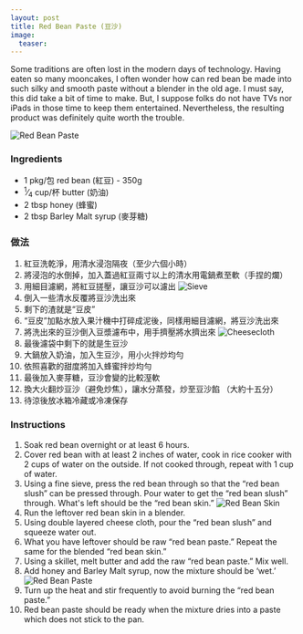 ```yaml
---
layout: post
title: Red Bean Paste (豆沙)
image:
  teaser: 
---
```


Some traditions are often lost in the modern days of technology. Having eaten so many mooncakes, I often wonder how can red bean be made into such silky and smooth paste without a blender in the old age. I must say, this did take a bit of time to make. But, I suppose folks do not have TVs nor iPads in those time to keep them entertained. Nevertheless, the resulting product was definitely quite worth the trouble.


![Red Bean Paste][1]

### Ingredients
- 1 pkg/包 red bean (紅豆) - 350g
- <sup>1</sup>&frasl;<sub>4</sub> cup/杯 butter (奶油)
- 2 tbsp honey (蜂蜜)
- 2 tbsp Barley Malt syrup (麥芽糖)
 
### 做法
1. 紅豆洗乾淨，用清水浸泡隔夜（至少六個小時）
1. 將浸泡的水倒掉，加入蓋過紅豆兩寸以上的清水用電鍋煮至軟（手捏的爛）
1. 用細目濾網，將紅豆搓壓，讓豆沙可以濾出
![Sieve][2]
1. 倒入一些清水反覆將豆沙洗出來
1. 剩下的渣就是“豆皮”
1. “豆皮”加點水放入果汁機中打碎成泥後，同樣用細目濾網，將豆沙洗出來
1. 將洗出來的豆沙倒入豆漿濾布中，用手擠壓將水擠出來
![Cheesecloth][3]
1. 最後濾袋中剩下的就是生豆沙
1. 大鍋放入奶油，加入生豆沙，用小火拌炒均勻
1. 依照喜歡的甜度將加入蜂蜜拌炒均勻
1. 最後加入麥芽糖，豆沙會變的比較溼軟
1. 換大火翻炒豆沙（避免炒焦），讓水分蒸發，炒至豆沙餡 （大約十五分）
1. 待涼後放冰箱冷藏或冷凍保存
 
### Instructions
1. Soak red bean overnight or at least 6 hours.
1. Cover red bean with at least 2 inches of water, cook in rice cooker with 2 cups of water on the outside. If not cooked through, repeat with 1 cup of water.
1. Using a fine sieve, press the red bean through so that the &ldquo;red bean slush&rdquo; can be pressed through. Pour water to get the &ldquo;red bean slush&rdquo; through. What&apos;s left should be the &ldquo;red bean skin.&rdquo;
![Red Bean Skin][4]
1. Run the leftover red bean skin in a blender.
1. Using double layered cheese cloth, pour the &ldquo;red bean slush&rdquo; and squeeze water out.
1. What you have leftover should be raw &ldquo;red bean paste.&rdquo;  Repeat the same for the blended &ldquo;red bean skin.&rdquo;
1. Using a skillet, melt butter and add the raw &ldquo;red bean paste.&rdquo;  Mix well.
1. Add honey and Barley Malt syrup, now the mixture should be &lsquo;wet.&rsquo;
![Red Bean Paste][4]
1. Turn up the heat and stir frequently to avoid burning the &ldquo;red bean paste.&rdquo;
1. Red bean paste should be ready when the mixture dries into a paste which does not stick to the pan.

[1]: http://media.tumblr.com/d305275687c84b1583b7e828630ecd6e/tumblr_inline_mtnm7xl0Iw1sn7z7o.jpg
[2]: http://media.tumblr.com/78448eabc7c31490e1bf24109e197ca0/tumblr_inline_mtruq7KoXN1sn7z7o.jpg
[3]: http://media.tumblr.com/fb498f80e7dcab260fa114abf3223565/tumblr_inline_mtruuo3cbL1sn7z7o.jpg
[4]: http://media.tumblr.com/e1d958f689827414397a72fecf4fb4d3/tumblr_inline_mtruvzNRBx1sn7z7o.jpg
[5]: http://media.tumblr.com/416bbe5657966cc3a066c72c8aba53f3/tumblr_inline_mtruxdAk4V1sn7z7o.jpg

